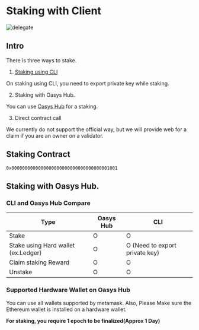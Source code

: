 # Staking with Client


![delegate](/img/docs/techdocs/validator/delegate.png)

## Intro

There is three ways to stake.

1. [Staking using CLI](/docs/hub-validator/operate-validator/1-3-join-validator-cli)

On staking using CLI, you need to export private key while staking.

2. Staking with Oasys Hub. 

You can use [Oasys Hub](https://hub.oasys.games) for a staking. 

3. Direct contract call 

We currently do not support the official way, but we will provide web for a claim if you are an owner on a validator.

## Staking Contract 

```
0x0000000000000000000000000000000000001001
```

## Staking with Oasys Hub.


### CLI and Oasys Hub Compare

| Type | Oasys Hub | CLI |
|-----------|-----------|-----------|
| Stake | O | O |
| Stake using Hard wallet (ex.Ledger) | O | O (Need to export private key) | 
| Claim staking Reward | O | O |
| Unstake | O | O |

### Supported Hardware Wallet on Oasys Hub

You can use all wallets supported by metamask. Also, Please Make sure the Ethereum wallet is installed on a hardware wallet.

**For staking, you require 1 epoch to be finalized(Approx 1 Day)**